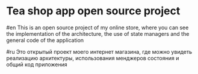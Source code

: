# Tea shop app open source project

#en
This is an open source project of my online store, where you can see the implementation of the architecture, the use of state managers and the general code of the application

#ru
Это открытый проект моего интернет магазина, где можно увидеть реализацию архитектуры, использования менджеров состояния и общий код приложения
